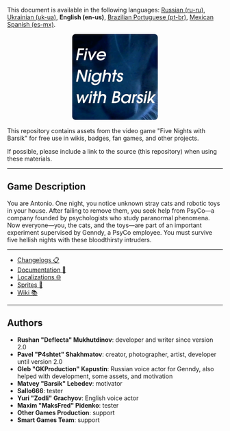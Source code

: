 This document is available in the following languages: [Russian (ru-ru)](/README_ru-ru.md), [Ukrainian (uk-ua)](/README_uk-ua.md), **English (en-us)**, [Brazilian Portuguese (pt-br)](/README_pt-br.md), [Mexican Spanish (es-mx)](/README_es-mx.md).

<p align="center">
  <img src="./sprites/repo_icon.png" alt="Repository icon" width="200" />
</p>

This repository contains assets from the video game "Five Nights with Barsik" for free use in wikis, badges, fan games, and other projects.

If possible, please include a link to the source (this repository) when using these materials.

---

## Game Description

You are Antonio. One night, you notice unknown stray cats and robotic toys in your house. After failing to remove them, you seek help from PsyCo—a company founded by psychologists who study paranormal phenomena. Now everyone—you, the cats, and the toys—are part of an important experiment supervised by Genndy, a PsyCo employee. You must survive five hellish nights with these bloodthirsty intruders.

---

* [Changelogs 📋](/changelogs/)
* [Documentation 📖](/docs/)
* [Localizations 🌐](/langs/)
* [Sprites 👾](/sprites/)
* [Wiki 📚](/wiki/)

---

## Authors

* **Rushan "Deflecta" Mukhutdinov**: developer and writer since version 2.0
* **Pavel "P4shtet" Shakhmatov**: creator, photographer, artist, developer until version 2.0
* **Gleb "GKProduction" Kapustin**: Russian voice actor for Genndy, also helped with development, some assets, and motivation
* **Matvey "Barsik" Lebedev**: motivator
* **Sallo666**: tester
* **Yuri "Zodli" Grachyov**: English voice actor
* **Maxim "MaksFred" Pidenko**: tester
* **Other Games Production**: support
* **Smart Games Team**: support
